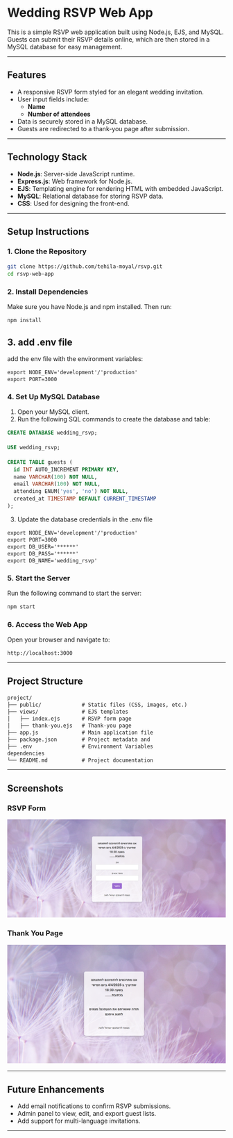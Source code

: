 # Wedding RSVP Web App

This is a simple RSVP web application built using Node.js, EJS, and MySQL. Guests can submit their RSVP details online, which are then stored in a MySQL database for easy management.

---

## Features

- A responsive RSVP form styled for an elegant wedding invitation.
- User input fields include:
  - **Name**
  - **Number of attendees**
- Data is securely stored in a MySQL database.
- Guests are redirected to a thank-you page after submission.

---

## Technology Stack

- **Node.js**: Server-side JavaScript runtime.
- **Express.js**: Web framework for Node.js.
- **EJS**: Templating engine for rendering HTML with embedded JavaScript.
- **MySQL**: Relational database for storing RSVP data.
- **CSS**: Used for designing the front-end.

---

## Setup Instructions

### 1. Clone the Repository
```bash
git clone https://github.com/tehila-moyal/rsvp.git
cd rsvp-web-app
```

### 2. Install Dependencies
Make sure you have Node.js and npm installed. Then run:
```bash
npm install
```
## 3. add .env file 
add the env file with the environment variables:
```env 
export NODE_ENV='development'/'production'
export PORT=3000
```

### 4. Set Up MySQL Database
1. Open your MySQL client.
2. Run the following SQL commands to create the database and table:
```sql
CREATE DATABASE wedding_rsvp;

USE wedding_rsvp;

CREATE TABLE guests (
  id INT AUTO_INCREMENT PRIMARY KEY,
  name VARCHAR(100) NOT NULL,
  email VARCHAR(100) NOT NULL,
  attending ENUM('yes', 'no') NOT NULL,
  created_at TIMESTAMP DEFAULT CURRENT_TIMESTAMP
);
```
3. Update the database credentials in the .env file
```env 
export NODE_ENV='development'/'production'
export PORT=3000
export DB_USER='******'
export DB_PASS='******'
export DB_NAME='wedding_rsvp'
```



### 5. Start the Server
Run the following command to start the server:
```bash
npm start
```

### 6. Access the Web App
Open your browser and navigate to:
```
http://localhost:3000
```

---

## Project Structure
```
project/
├── public/             # Static files (CSS, images, etc.)
├── views/              # EJS templates
│   ├── index.ejs       # RSVP form page
│   ├── thank-you.ejs   # Thank-you page
├── app.js              # Main application file
├── package.json        # Project metadata and 
├── .env                # Environment Variables 
dependencies
└── README.md           # Project documentation
```

---

## Screenshots

### RSVP Form
![RSVP Form](public/rsvp_screenshot.png)

### Thank You Page
![Thank You Page](public/screenshot-thank-you-page.png)

---

## Future Enhancements
- Add email notifications to confirm RSVP submissions.
- Admin panel to view, edit, and export guest lists.
- Add support for multi-language invitations.

---


